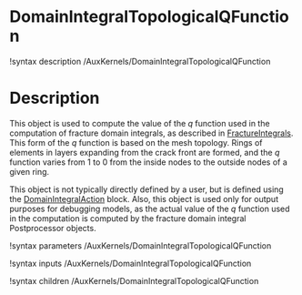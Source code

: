 # DomainIntegralTopologicalQFunction
!syntax description /AuxKernels/DomainIntegralTopologicalQFunction

# Description
This object is used to compute the value of the $q$ function used in the computation of fracture domain integrals, as described in [FractureIntegrals](/FractureIntegrals.md). This form of the $q$ function is based on the mesh topology. Rings of elements in layers expanding from the crack front are formed, and the $q$ function varies from 1 to 0 from the inside nodes to the outside nodes of a given ring.

This object is not typically directly defined by a user, but is defined using the [DomainIntegralAction](/DomainIntegralAction.md) block. Also, this object is used only for output purposes for debugging models, as the actual value of the $q$ function used in the computation is computed by the fracture domain integral Postprocessor objects.

!syntax parameters /AuxKernels/DomainIntegralTopologicalQFunction

!syntax inputs /AuxKernels/DomainIntegralTopologicalQFunction

!syntax children /AuxKernels/DomainIntegralTopologicalQFunction
